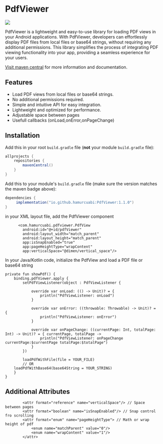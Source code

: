 # PdfViewer
![](https://img.shields.io/badge/maven%20central-1.1.0-blue)

PdfViewer is a lightweight and easy-to-use library for loading PDF views in your Android applications. With PdfViewer, developers can effortlessly display PDF files from local files or base64 strings, without requiring any additional permissions. This library simplifies the process of integrating PDF viewing functionality into your app, providing a seamless experience for your users.

<a href="https://central.sonatype.com/artifact/io.github.hamurcuabi/PdfViewer" target="_blank">Visit maven central</a> for more information and documentation.

## Features

- Load PDF views from local files or base64 strings.
- No additional permissions required.
- Simple and intuitive API for easy integration.
- Lightweight and optimized for performance.
- Adjustable space between pages
- Usefull callbacks (onLoad,onError,onPageChange)

## Installation

Add this in your root `build.gradle` file (**not** your module `build.gradle` file):

```gradle
allprojects {
	repositories {
		mavenCentral()
	}
}
```

Add this to your module's `build.gradle` file (make sure the version matches the maven badge above):

```gradle
dependencies {
	 implementation("io.github.hamurcuabi:PdfViewer:1.1.0")
}
```

in your XML layout file, add the PdfViewer component

```
      <com.hamurcuabi.pdfviewer.PdfView
        android:id="@+id/pdfViewer"
        android:layout_width="match_parent"
        android:layout_height="match_parent"
        app:isSnapEnabled="true"
        app:pageHeightType="wrapContent"
        app:verticalSpace="@dimen/vertical_space"/>
```
In your Java/Kotlin code, initialize the PdfView and load a PDF file or base64 string

    private fun showPdf() {
        binding.pdfViewer.apply {
            setPdfViewListener(object : PdfViewListener {

                override var onLoad: (() -> Unit)? = {
                    println("PdfViewListener: onLoad")
                }

                override var onError: ((throwable: Throwable) -> Unit)? = {
                    println("PdfViewListener: onError")
                }

                override var onPageChange: ((currentPage: Int, totalPage: Int) -> Unit)? = { currentPage, totalPage ->
                    println("PdfViewListener: onPageChange currentPage:$currentPage totalPage:$totalPage")
                }
            })

        	loadPdfWithFile(file = YOUR_FILE)
            // OR
		loadPdfWithBase64(base64String = YOUR_STRING)
        }
    }

## Additional Attributes
```
        <attr format="reference" name="verticalSpace"/> // Space between pages
        <attr format="boolean" name="isSnapEnabled"/> // Snap control fro scrolling
        <attr format="enum" name="pageHeightType"> // Math or wrap height of pdf 
            <enum name="matchParent" value="0"/>
            <enum name="wrapContent" value="1"/>
        </attr>
```    

    
